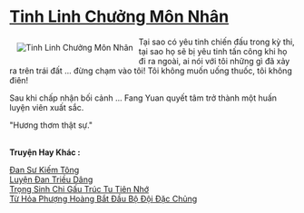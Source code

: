 <a href="https://truyentiki.com/tinh-linh-chuong-mon-nhan.30754/" title="Tinh Linh Chưởng Môn Nhân"><h1>Tinh Linh Chưởng Môn Nhân</h1></a><div style="display:table"><img align="right" style="float: left; padding: 10px;" src="https://truyentiki.com/a/img/str/src/30754.jpg" alt="Tinh Linh Chưởng Môn Nhân">Tại sao có yêu tinh chiến đấu trong kỳ thi, tại sao họ sẽ bị yêu tinh tấn công khi họ đi ra ngoài, ai nói với tôi những gì đã xảy ra trên trái đất ... đừng chạm vào tôi! Tôi không muốn uống thuốc, tôi không điên! <p></p> Sau khi chấp nhận bối cảnh ... Fang Yuan quyết tâm trở thành một huấn luyện viên xuất sắc. <p></p> "Hương thơm thật sự."</div><p><br><b>Truyện Hay Khác :</b></p><a href="https://truyentiki.com/dan-su-kiem-tong.30753/" alt="Đan Sư Kiếm Tông">Đan Sư Kiếm Tông</a><br/><a href="https://github.com/nownovels/top500/tree/master/truyenhay/33616/" alt="Luyện Đan Triều Dâng">Luyện Đan Triều Dâng</a><br/><a href="https://github.com/nownovels/truyenhay/tree/master/truyenhay/30622/README.md" alt="Trọng Sinh Chi Gấu Trúc Tu Tiên Nhớ">Trọng Sinh Chi Gấu Trúc Tu Tiên Nhớ</a><br/><a href="https://github.com/nownovels/truyenhay/tree/master/truyenhay/30484/README.md" alt="Từ Hỏa Phượng Hoàng Bắt Đầu Bộ Đội Đặc Chủng">Từ Hỏa Phượng Hoàng Bắt Đầu Bộ Đội Đặc Chủng</a><br/>